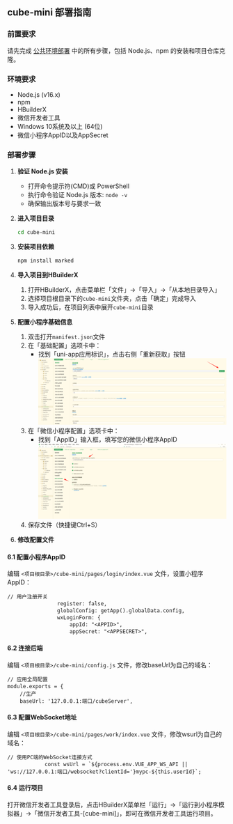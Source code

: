 ## cube-mini 部署指南

### 前置要求
请先完成 [公共环境部署](../common_deployment_guide.md) 中的所有步骤，包括 Node.js、npm 的安装和项目仓库克隆。

### 环境要求
- Node.js (v16.x)
- npm
- HBuilderX
- 微信开发者工具
- Windows 10系统及以上 (64位)
- 微信小程序AppID以及AppSecret

### 部署步骤
1. **验证 Node.js 安装**
   - 打开命令提示符(CMD)或 PowerShell
   - 执行命令验证 Node.js 版本: `node -v`
   - 确保输出版本号与要求一致

2. **进入项目目录**
   ```bash
   cd cube-mini
   ```

3. **安装项目依赖**
   ```bash
   npm install marked
   ```

4. **导入项目到HBuilderX**
   1. 打开HBuilderX，点击菜单栏「文件」→「导入」→「从本地目录导入」
   2. 选择项目根目录下的`cube-mini`文件夹，点击「确定」完成导入
   3. 导入成功后，在项目列表中展开`cube-mini`目录

5. **配置小程序基础信息**
   1. 双击打开`manifest.json`文件
   2. 在「基础配置」选项卡中：
      - 找到「uni-app应用标识」，点击右侧「重新获取」按钮
      ![基础配置](../docs-img/5.png)
   3. 在「微信小程序配置」选项卡中：
      - 找到「AppID」输入框，填写您的微信小程序AppID
      ![微信小程序配置](../docs-img/6.png)
   4. 保存文件（快捷键Ctrl+S）

6. **修改配置文件**

#### 6.1 配置小程序AppID
编辑 `<项目根目录>/cube-mini/pages/login/index.vue` 文件，设置小程序AppID：
```
// 用户注册开关
				register: false,
				globalConfig: getApp().globalData.config,
				wxLoginForm: {
					appId: "<APPID>",
					appSecret: "<APPSECRET>",
```

#### 6.2 连接后端
编辑 `<项目根目录>/cube-mini/config.js` 文件，修改baseUrl为自己的域名：
```
// 应用全局配置
module.exports = {
	//生产
	baseUrl: '127.0.0.1:端口/cubeServer',
```

#### 6.3 配置WebSocket地址
编辑 `<项目根目录>/cube-mini/pages/work/index.vue` 文件，修改wsurl为自己的域名：
```
// 使用PC端的WebSocket连接方式
			const wsUrl = `${process.env.VUE_APP_WS_API || 'ws://127.0.0.1:端口/websocket?clientId='}mypc-${this.userId}`;
```
#### 6.4 运行项目
打开微信开发者工具登录后，点击HBuilderX菜单栏「运行」→「运行到小程序模拟器」→「微信开发者工具-[cube-mini]」，即可在微信开发者工具运行项目。